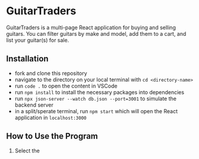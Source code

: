# GuitarTraders
GuitarTraders is a multi-page React application for buying and selling guitars. You can filter guitars by make and model, add them to a cart, and list your guitar(s) for sale.

## Installation

* fork and clone this repository
* navigate to the directory on your local terminal with `cd <directory-name>`
* run `code .` to open the content in VSCode
* run `npm install` to install the necessary packages into dependencies
* run `npx json-server --watch db.json --port=3001` to simulate the backend server
* in a split/sperate terminal, run `npm start` which will open the React application in `localhost:3000`

## How to Use the Program
1. Select the 